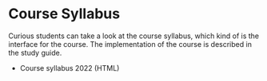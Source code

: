 # Course Syllabus
Curious students can take a look at the course syllabus, which kind of is the interface for the course. The implementation of the course is described in the study guide.

* <a :href="$withBase('courses/client-server-communication/files/course-syllabus-2022.html')" target="_blank">Course syllabus 2022 (HTML)</a>
